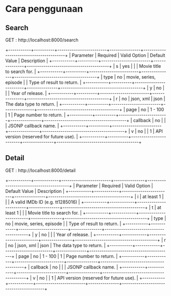 # Cara penggunaan

## Search

GET : http://localhost:8000/search

+-----------+----------+------------------------+---------------+----------------------------------------+
| Parameter | Required | Valid Option | Default Value | Description |
+-----------+----------+------------------------+---------------+----------------------------------------+
| s | yes | | <empty> | Movie title to search for. |
+-----------+----------+------------------------+---------------+----------------------------------------+
| type | no | movie, series, episode | <empty> | Type of result to return. |
+-----------+----------+------------------------+---------------+----------------------------------------+
| y | no | | <empty> | Year of release. |
+-----------+----------+------------------------+---------------+----------------------------------------+
| r | no | json, xml | json | The data type to return. |
+-----------+----------+------------------------+---------------+----------------------------------------+
| page | no | 1 - 100 | 1 | Page number to return. |
+-----------+----------+------------------------+---------------+----------------------------------------+
| callback | no | | <empty> | JSONP callback name. |
+-----------+----------+------------------------+---------------+----------------------------------------+
| v | no | | 1 | API version (reserved for future use). |
+-----------+----------+------------------------+---------------+----------------------------------------+

## Detail

GET : http://localhost:8000/detail

+-----------+------------+------------------------+---------------+----------------------------------------+
| Parameter | Required | Valid Option | Default Value | Description |
+-----------+------------+------------------------+---------------+----------------------------------------+
| i | at least 1 | | <empty> | A valid IMDb ID (e.g. tt1285016) |
+-----------+------------+------------------------+---------------+----------------------------------------+
| t | at least 1 | | <empty> | Movie title to search for. |
+-----------+------------+------------------------+---------------+----------------------------------------+
| type | no | movie, series, episode | <empty> | Type of result to return. |
+-----------+------------+------------------------+---------------+----------------------------------------+
| y | no | | <empty> | Year of release. |
+-----------+------------+------------------------+---------------+----------------------------------------+
| r | no | json, xml | json | The data type to return. |
+-----------+------------+------------------------+---------------+----------------------------------------+
| page | no | 1 - 100 | 1 | Page number to return. |
+-----------+------------+------------------------+---------------+----------------------------------------+
| callback | no | | <empty> | JSONP callback name. |
+-----------+------------+------------------------+---------------+----------------------------------------+
| v | no | | 1 | API version (reserved for future use). |
+-----------+------------+------------------------+---------------+----------------------------------------+
